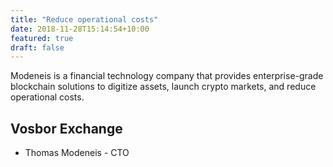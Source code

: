 ```yaml
---
title: "Reduce operational costs"
date: 2018-11-28T15:14:54+10:00
featured: true
draft: false
---
```


Modeneis is a financial technology company that provides enterprise-grade blockchain solutions to digitize assets, launch crypto markets, and reduce operational costs.

## Vosbor Exchange
* Thomas Modeneis - CTO